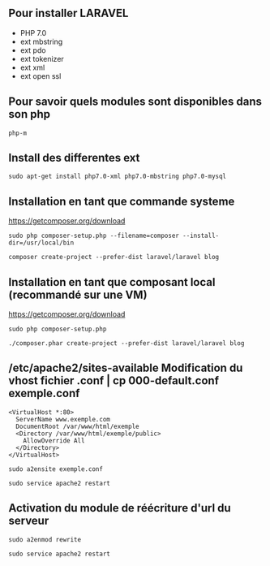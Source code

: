 Pour installer LARAVEL
----
  - PHP 7.0
  - ext mbstring
  - ext pdo
  - ext tokenizer
  - ext xml
  - ext open ssl

Pour savoir quels modules sont disponibles dans son php
----
  ```shell
  php-m
  ```

Install des differentes ext
----

  ```shell
  sudo apt-get install php7.0-xml php7.0-mbstring php7.0-mysql
  ```

Installation en tant que commande systeme
----
  https://getcomposer.org/download
  ```shell
  sudo php composer-setup.php --filename=composer --install-dir=/usr/local/bin

  composer create-project --prefer-dist laravel/laravel blog
  ```

Installation en tant que composant local (recommandé sur une VM)
----
  https://getcomposer.org/download
  ```shell
  sudo php composer-setup.php

  ./composer.phar create-project --prefer-dist laravel/laravel blog
  ```

/etc/apache2/sites-available
Modification du vhost fichier .conf | cp 000-default.conf exemple.conf
----

    <VirtualHost *:80>
      ServerName www.exemple.com
      DocumentRoot /var/www/html/exemple
      <Directory /var/www/html/exemple/public>
        AllowOverride All
      </Directory>
    </VirtualHost>

```shell
sudo a2ensite exemple.conf

sudo service apache2 restart
```

Activation du module de réécriture d'url du serveur
----
```shell
sudo a2enmod rewrite

sudo service apache2 restart
```
